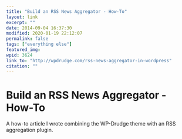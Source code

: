 ```yaml
---
title: "Build an RSS News Aggregator - How-To"
layout: link
excerpt: ""
date: 2014-09-04 16:37:30
modified: 2020-01-19 22:12:07
permalink: false
tags: ["everything else"]
featured_img: 
wpid: 3624
link_to: "http://wpdrudge.com/rss-news-aggregator-in-wordpress"
citation: ""
---
```


# Build an RSS News Aggregator - How-To

A how-to article I wrote combining the WP-Drudge theme with an RSS aggregation plugin.